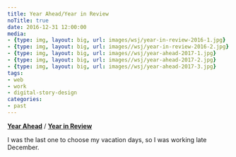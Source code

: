 ```yaml
---
title: Year Ahead/Year in Review
noTitle: true
date: 2016-12-31 12:00:00
media:
- {type: img, layout: big, url: images/wsj/year-in-review-2016-1.jpg}
- {type: img, layout: big, url: images//wsj/year-in-review-2016-2.jpg}
- {type: img, layout: big, url: images//wsj/year-ahead-2017-1.jpg}
- {type: img, layout: big, url: images//wsj/year-ahead-2017-2.jpg}
- {type: img, layout: big, url: images//wsj/year-ahead-2017-3.jpg}
tags:
- web
- work
- digital-story-design
categories:
- past
---
```

[**Year Ahead**](http://www.wsj.com/graphics/year-ahead-2017/) / [**Year in Review**](http://graphics.wsj.com/year-in-review-2016/)

I was the last one to choose my vacation days, so I was working late December.
